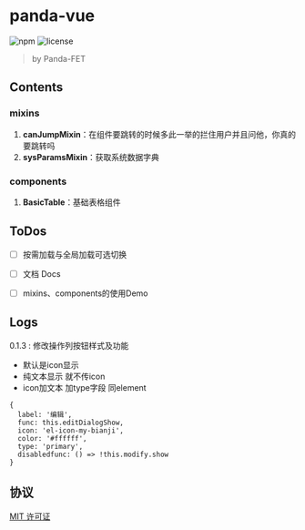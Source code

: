 # panda-vue
![npm](https://img.shields.io/npm/v/panda-vue.svg)
![license](https://img.shields.io/github/license/jserwang/rc-bmap.svg)

> by Panda-FET



## Contents

### mixins

1. **canJumpMixin**：在组件要跳转的时候多此一举的拦住用户并且问他，你真的要跳转吗
2. **sysParamsMixin**：获取系统数据字典



### components

1. **BasicTable**：基础表格组件

## ToDos

- [ ] 按需加载与全局加载可选切换
- [ ] 文档 Docs
- [ ] mixins、components的使用Demo





## Logs
   0.1.3 : 
   修改操作列按钮样式及功能  

* 默认是icon显示
* 纯文本显示  就不传icon
* icon加文本  加type字段  同element
```
{
  label: '编辑',
  func: this.editDialogShow,
  icon: 'el-icon-my-bianji',
  color: '#ffffff',
  type: 'primary',
  disabledfunc: () => !this.modify.show
}
```

## 协议

[MIT 许可证](https://opensource.org/licenses/MIT)
